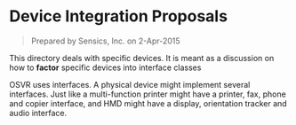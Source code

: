 # Device Integration Proposals

> Prepared by Sensics, Inc. on 2-Apr-2015

This directory deals with specific devices. It is meant as a discussion on how to **factor** specific devices into interface classes

OSVR uses interfaces. A physical device might implement several interfaces. Just like a multi-function printer might have a printer, fax, phone and copier interface, and HMD might have a display, orientation tracker and audio interface.
